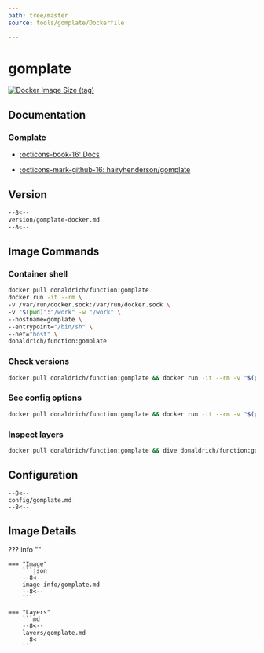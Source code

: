 ```yaml
---
path: tree/master
source: tools/gomplate/Dockerfile

---
```


# gomplate

[![Docker Image Size (tag)](https://img.shields.io/docker/image-size/donaldrich/function/gomplate?color=blue&label=donaldrich/function:gomplate&logo=docker&style=flat-square)](https://hub.docker.com/r/donaldrich/function/gomplate)

## Documentation

### Gomplate

* [:octicons-book-16: Docs](https://docs.gomplate.ca)

* [:octicons-mark-github-16: hairyhenderson/gomplate](https://github.com/hairyhenderson/gomplate)

## Version

```sh
--8<--
version/gomplate-docker.md
--8<--
```

## Image Commands

### Container shell

```sh
docker pull donaldrich/function:gomplate
docker run -it --rm \
-v /var/run/docker.sock:/var/run/docker.sock \
-v "$(pwd)":"/work" -w "/work" \
--hostname=gomplate \
--entrypoint="/bin/sh" \
--net="host" \
donaldrich/function:gomplate
```

### Check versions

```sh
docker pull donaldrich/function:gomplate && docker run -it --rm -v "$(pwd):/data" -w "/data" donaldrich/function:gomplate validate
```

### See config options

```sh
docker pull donaldrich/function:gomplate && docker run -it --rm -v "$(pwd):/data" -w "/data" donaldrich/function:gomplate help
```

### Inspect layers

```sh
docker pull donaldrich/function:gomplate && dive donaldrich/function:gomplate
```

## Configuration

```
--8<--
config/gomplate.md
--8<--
```

## Image Details

??? info ""

    === "Image"
        ```json
        --8<--
        image-info/gomplate.md
        --8<--
        ```

    === "Layers"
        ```md
        --8<--
        layers/gomplate.md
        --8<--
        ```

